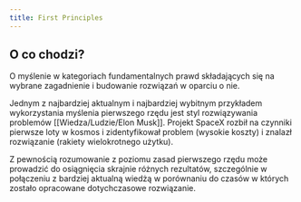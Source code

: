 ```yaml
---
title: First Principles
---
```


## O co chodzi? 
O myślenie w kategoriach fundamentalnych prawd składających się na wybrane zagadnienie i budowanie rozwiązań w oparciu o nie. 

Jednym z najbardziej aktualnym i najbardziej wybitnym przykładem wykorzystania myślenia pierwszego rzędu jest styl rozwiązywania problemów [[Wiedza/Ludzie/Elon Musk]]. Projekt SpaceX rozbił na czynniki pierwsze loty w kosmos i zidentyfikował problem (wysokie koszty) i znalazł rozwiązanie (rakiety wielokrotnego użytku).

Z pewnością rozumowanie z poziomu zasad pierwszego rzędu może prowadzić do osiągnięcia skrajnie różnych rezultatów, szczególnie w połączeniu z bardziej aktualną wiedżą w porównaniu do czasów w których zostało opracowane dotychczasowe rozwiązanie.
